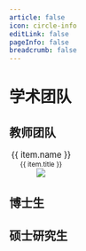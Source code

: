 ```yaml
---
article: false
icon: circle-info
editLink: false
pageInfo: false
breadcrumb: false
---
```


# 学术团队

## 教师团队

<div class="row">
    <div class="team">
        <div class="team-item" v-for="(item, index) in teachers" :key="index">
          <img :src="item.avatar" alt="" />
          <div class="name">{{ item.name }}</div>
          <div class="title">{{ item.title }}</div>
          <a href="{{ item.link }}" target="_blank"><img src="assets/images/home.gif"></a>
      </div>
    </div>
</div>

## 博士生

## 硕士研究生

<script>
    export default {
  // data() 返回的属性将会成为响应式的状态
  // 并且暴露在 `this` 上
  data() {
    return {
      teachers: [
        {
            name: "丁兴号",
            avatar: "assets/images/memberimage/dingxinghao.jpg",
            title: "教授，博导",
            link: "teamindex/xhding.html"
        },
        {
            name: "黄悦",
            avatar: "assets/images/memberimage/huangyue.jpg",
            title: "教授，硕导",
            link: "teamindex/yhuang.html"
        },
        {
            name: "肖珍龙",
            avatar: "assets/images/memberimage/xiaozhenlong.jpg",
            title: "副教授，硕导",
            link: "teamindex/zlxiao.html"
        },
        {
            name: "涂晓彤",
            avatar: "assets/images/memberimage/tuxiaotong.jpg",
            title: "助理教授，硕导",
            link: "teamindex/xttu.html"
        },
        {
            name: "John Paisely",
            avatar: "assets/images/memberimage/john.jpg",
            title: "客座教授",
            link: "http://www.columbia.edu/~jwp2128/"
        },
        {
            name: "Mingyuan Zhou",
            avatar: "assets/images/memberimage/zhoumingyuan.png",
            title: "客座教授",
            link: "http://mingyuanzhou.github.io/"
        },
      ]
    }
  },

  // methods 是一些用来更改状态与触发更新的函数
  // 它们可以在模板中作为事件处理器绑定
  methods: {
    increment() {
      this.count++
    }
  },

  // 生命周期钩子会在组件生命周期的各个不同阶段被调用
  // 例如这个函数就会在组件挂载完成后被调用
  mounted() {
    console.log(`The initial count is ${this.count}.`)
  }
}
</script>

<style>
.team {
  display: grid;
  grid-template-columns: repeat(auto-fill, minmax(100px, 1fr)); /* 自动换行并自动平均分配宽度 */
  gap: 15px; /* 可以添加适当的间距 */
  text-align: center;

}
.name {
    font-size: 15px;
}
.title {
    font-size: 12px;
}

</style>
